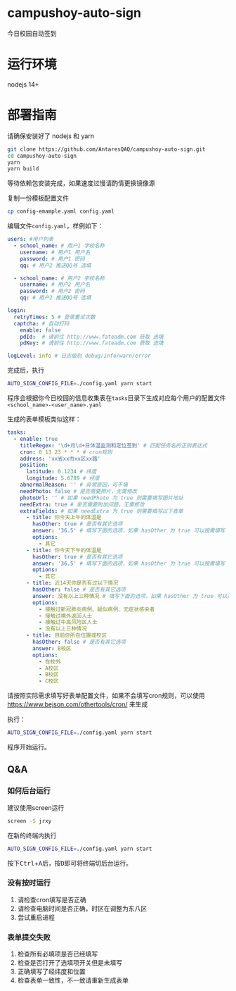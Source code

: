 # campushoy-auto-sign
今日校园自动签到

# 运行环境
 nodejs 14+

# 部署指南
请确保安装好了 nodejs 和 yarn
```bash
git clone https://github.com/AntaresQAQ/campushoy-auto-sign.git
cd campushoy-auto-sign
yarn
yarn build
```
等待依赖包安装完成，如果速度过慢请酌情更换镜像源

复制一份模板配置文件

```bash
cp config-emample.yaml config.yaml
```

编辑文件`config.yaml`，样例如下：

```yaml
users: #用户列表
  - school_name: # 用户1 学校名称
    username: # 用户1 用户名
    password: # 用户1 密码
    qq: # 用户2 推送QQ号 选填

  - school_name: # 用户2 学校名称
    username: # 用户2 用户名
    password: # 用户2 密码
    qq: # 用户2 推送QQ号 选填

login:
  retryTimes: 5 # 登录重试次数
  captcha: # 自动打码
    enable: false
    pdId:  # 请前往 http://www.fateadm.com 获取 选填
    pdKey: # 请前往 http://www.fateadm.com 获取 选填

logLevel: info # 日志级别 debug/info/warn/error
```

完成后，执行

```bash
AUTO_SIGN_CONFIG_FILE=./config.yaml yarn start
```

程序会根据你今日校园的信息收集表在`tasks`目录下生成对应每个用户的配置文件`<school_name>-<user_name>.yaml`

生成的表单模板类似这样：

```yaml
tasks:
  - enable: true
    titleRegex: '\d+月\d+日体温监测和定位签到' # 匹配任务名的正则表达式
    cron: 0 13 23 * * * # cron规则
    address: 'xx省xx市xx区xx路'
    position:
      latitude: 0.1234 # 纬度
      longitude: 5.6789 # 经度
    abnormalReason: '' # 异常原因，可不填
    needPhoto: false # 是否需要照片，无需修改
    photoUrl: '' # 如果 needPhoto 为 true 则需要填写图片地址
    needExtra: true # 是否需要附加问题，无需修改
    extraFields: # 如果 needExtra 为 true 则需要填写以下表单
      - title: 你今天上午的体温是
        hasOther: true # 是否有其它选项
        answer: '36.5' # 填写下面的选项，如果 hasOther 为 true 可以按需填写
        options:
          - 其它
      - title: 你今天下午的体温是
        hasOther: true # 是否有其它选项
        answer: '36.5' # 填写下面的选项，如果 hasOther 为 true 可以按需填写
        options:
          - 其它
      - title: 近14天你是否有过以下情况
        hasOther: false # 是否有其它选项
        answer: 没有以上三种情况 # 填写下面的选项，如果 hasOther 为 true 可以按需填写
        options:
          - 接触过新冠肺炎病例、疑似病例、无症状感染者
          - 接触过境外返回人士
          - 接触过中高风险区人士
          - 没有以上三种情况
      - title: 目前你所在位置或校区
        hasOther: false # 是否有其它选项
        answer: B校区
        options:
          - 在校外
          - A校区
          - B校区
          - C校区

```
请按照实际需求填写好表单配置文件，如果不会填写cron规则，可以使用 <https://www.bejson.com/othertools/cron/> 来生成

执行：

```bash
AUTO_SIGN_CONFIG_FILE=./config.yaml yarn start
```

程序开始运行。

## Q&A

### 如何后台运行

建议使用screen运行

```bash
screen -S jrxy
```

在新的终端内执行

```bash
AUTO_SIGN_CONFIG_FILE=./config.yaml yarn start
```

按下<kbd>Ctrl</kbd>+<kbd>A</kbd>后，按<kbd>D</kbd>即可将终端切后台运行。

### 没有按时运行

1. 请检查cron填写是否正确
2. 请检查电脑时间是否正确，时区在调整为东八区
3. 尝试重启进程

### 表单提交失败

1. 检查所有必填项是否已经填写
2. 检查是否打开了选填项开关但是未填写
3. 正确填写了经纬度和位置
4. 检查表单一致性，不一致请重新生成表单

